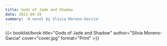 ```yaml
---
title: Gods of Jade and Shadow
date: 2021-09-19
summary: 'A novel by Slivia Moreno-Garcia'
---
```


{{< booklist/book
title="Gods of Jade and Shadow"
author="Silvia Moreno-Garcia"
cover="cover.jpg"
format="Print" >}}
